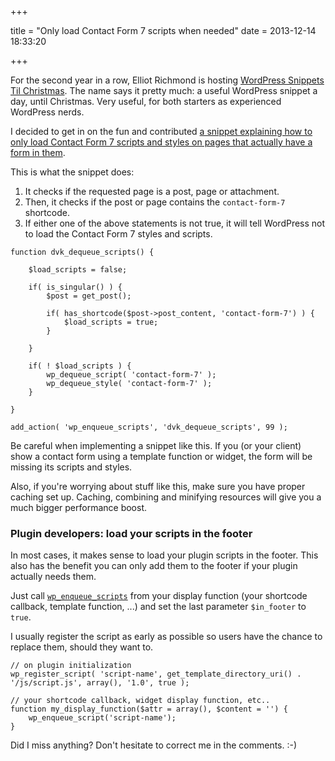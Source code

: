 +++

title = "Only load Contact Form 7 scripts when needed"
date = 2013-12-14 18:33:20

+++

For the second year in a row, Elliot Richmond is hosting <a href="http://advent.squareonemd.co.uk/">WordPress Snippets Til Christmas</a>. The name says it pretty much: a useful WordPress snippet a day, until Christmas. Very useful, for both starters as experienced WordPress nerds.

I decided to get in on the fun and contributed <a href="http://advent.squareonemd.co.uk/prevent-loading-unnecessary-scripts-and-styles-in-wordpress/">a snippet explaining how to only load Contact Form 7 scripts and styles on pages that actually have a form in them</a>.

This is what the snippet does:
<ol>
	<li>It checks if the requested page is a post, page or attachment.</li>
	<li>Then, it checks if the post or page contains the <code>contact-form-7</code> shortcode.</li>
	<li>If either one of the above statements is not true, it will tell WordPress not to load the Contact Form 7 styles and scripts.</li>
</ol>

```php?start_inline=1
function dvk_dequeue_scripts() {

    $load_scripts = false;

    if( is_singular() ) {
    	$post = get_post();

    	if( has_shortcode($post->post_content, 'contact-form-7') ) {
        	$load_scripts = true;
    	}

    }

    if( ! $load_scripts ) {
        wp_dequeue_script( 'contact-form-7' );
        wp_dequeue_style( 'contact-form-7' );
    }

}

add_action( 'wp_enqueue_scripts', 'dvk_dequeue_scripts', 99 );
```


Be careful when implementing a snippet like this. If you (or your client) show a contact form using a template function or widget, the form will be missing its scripts and styles.

Also, if you're worrying about stuff like this, make sure you have proper caching set up. Caching, combining and minifying resources will give you a much bigger performance boost.

<h3>Plugin developers: load your scripts in the footer</h3>
In most cases, it makes sense to load your plugin scripts in the footer. This also has the benefit you can only add them to the footer if your plugin actually needs them. 

Just call <a href="https://codex.wordpress.org/Function_Reference/wp_enqueue_script">`wp_enqueue_scripts`</a> from your display function (your shortcode callback, template function, ...) and set the last parameter <code>$in_footer</code> to <code>true</code>. 

I usually register the script as early as possible so users have the chance to replace them, should they want to.

```php?start_inline=1
// on plugin initialization
wp_register_script( 'script-name', get_template_directory_uri() . '/js/script.js', array(), '1.0', true );

// your shortcode callback, widget display function, etc..
function my_display_function($attr = array(), $content = '') {
	wp_enqueue_script('script-name');
}
```

Did I miss anything? Don't hesitate to correct me in the comments. :-)